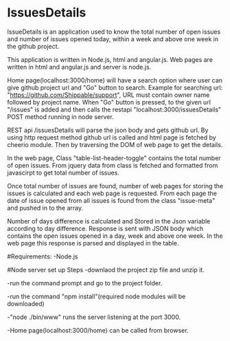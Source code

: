 # IssuesDetails

IssueDetails is an application used to know the total number of open issues and number of issues opened today, within a week and above one week  in the github project.

This application is written in Node.js, html and angular.js. Web pages are written in html and angular.js and server is node.js.

Home page(localhost:3000/home) will have a search option where user can give github project url and "Go" button to search. Example for searching url: "https://github.com/Shippable/support", URL must contain owner name followed by project name. When "Go" button is pressed, to the given url "/issues" is added and then calls the restapi "localhost:3000/issuesDetails" POST method running in node server.

REST api /issuesDetails will parse the json body and gets github url. By using http request method github url is called and html page is fetched by cheerio module. Then by traversing the DOM of web page to get the details.

In the web page, Class "table-list-header-toggle" contains the total number of open issues. From jquery data from class is fetched and formatted from javascirpt to get total number of issues.

Once total number of issues are found, number of web pages  for storing the issues is calculated and each web page is requested. From each page the date of issue opened from all issues is found from the class "issue-meta" and pushed in to the array.

Number of days difference is calculated and Stored in the Json variable according to day difference. Response is sent with JSON body which contains the open issues opened in a day, week and above one week. In the web page this response is parsed and displayed in the table.

#Requirements:
  -Node.js

#Node server set up Steps
  -downlaod the project zip file and unzip it.
  
  -run the command prompt and go to the project folder.
  
  -run the command "npm install"(required node modules will be downloaded)
  
  -"node ./bin/www" runs the server listening at the port 3000.
  
  -Home page(localhost:3000/home) can be called from browser.
  
